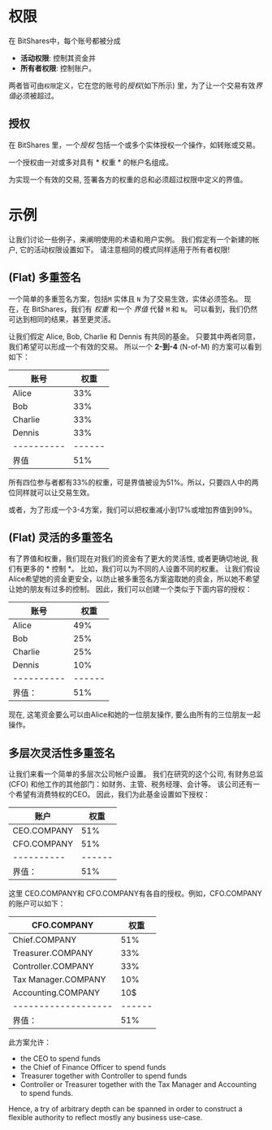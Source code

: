 # 权限

在 BitShares中，每个账号都被分成

* **活动权限**: 控制其资金并
* **所有者权限**: 控制账户。

两者皆可由`权限`定义，它在您的账号的*授权*(如下所示) 里，为了让一个交易有效*界值*必须被超过。

## 授权

在 BitShares 里，一个*授权* 包括一个或多个实体授权一个操作，如转账或交易。

一个授权由一对或多对具有 * 权重 * 的帐户名组成。

为实现一个有效的交易, 签署各方的权重的总和必须超过权限中定义的界值。

# 示例

让我们讨论一些例子，来阐明使用的术语和用户实例。 我们假定有一个新建的帐户, 它的活动权限设置如下。 请注意相同的模式同样适用于所有者权限!

## (Flat) 多重签名

一个简单的多重签名方案，包括`M` 实体且 `N` 为了交易生效，实体必须签名。 现在，在 BitShares，我们有 *权重* 和一个 *界值* 代替 `M` 和 `N`。 可以看到，我们仍然可达到相同的结果，甚至更灵活。

让我们假定 Alice, Bob, Charlie 和 Dennis 有共同的基金。 只要其中两者同意，我们希望可以形成一个有效的交易。 所以一个 **2-到-4** (N-of-M) 的方案可以看到如下：

| 账号            | 权重       |
| ------------- | -------- |
| Alice         | 33%      |
| Bob           | 33%      |
| Charlie       | 33%      |
| Dennis        | 33%      |
| \---\---\---- | \---\--- |
| 界值            | 51%      |

所有四位参与者都有33%的权重，可是界值被设为51%。所以，只要四人中的两位同样就可以让交易生效。

或者，为了形成一个3-4方案，我们可以把权重减小到17%或增加界值到99%。

## (Flat) 灵活的多重签名

有了界值和权重，我们现在对我们的资金有了更大的灵活性, 或者更确切地说, 我们有更多的 * 控制 *。 比如，我们可以为不同的人设置不同的权重。 让我们假设Alice希望她的资金更安全，以防止被多重签名方案盗取她的资金，所以她不希望让她的朋友有过多的控制。 因此，我们可以创建一个类似于下面内容的授权：

| 账号            | 权重       |
| ------------- | -------- |
| Alice         | 49%      |
| Bob           | 25%      |
| Charlie       | 25%      |
| Dennis        | 10%      |
| \---\---\---- | \---\--- |
| 界值：           | 51%      |

现在, 这笔资金要么可以由Alice和她的一位朋友操作, 要么由所有的三位朋友一起操作。

## 多层次灵活性多重签名

让我们来看一个简单的多层次公司帐户设置。 我们在研究的这个公司, 有财务总监 (CFO) 和他工作的其他部门：如财务、主管、税务经理、会计等。 该公司还有一个希望有消费特权的CEO。 因此，我们为此基金设置如下授权：

| 账户            | 权重       |
| ------------- | -------- |
| CEO.COMPANY   | 51%      |
| CFO.COMPANY   | 51%      |
| \---\---\---- | \---\--- |
| 界值：           | 51%      |

这里 CEO.COMPANY和 CFO.COMPANY有各自的授权。例如，CFO.COMPANY 的账户可以如下：

| CFO.COMPANY               | 权重       |
| ------------------------- | -------- |
| Chief.COMPANY             | 51%      |
| Treasurer.COMPANY         | 33%      |
| Controller.COMPANY        | 33%      |
| Tax Manager.COMPANY       | 10%      |
| Accounting.COMPANY        | 10$      |
| \---\---\---\---\---\---- | \---\--- |
| 界值：                       | 51%      |

此方案允许：

* the CEO to spend funds
* the Chief of Finance Officer to spend funds
* Treasurer together with Controller to spend funds
* Controller or Treasurer together with the Tax Manager and Accounting to spend funds.

Hence, a try of arbitrary depth can be spanned in order to construct a flexible authority to reflect mostly any business use-case.
